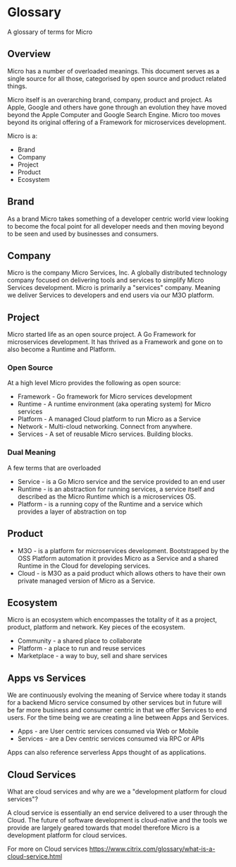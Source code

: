 # Glossary

A glossary of terms for Micro

## Overview

Micro has a number of overloaded meanings. This document serves as a single 
source for all those, categorised by open source and product related things.


Micro itself is an overarching brand, company, product and project. As Apple, 
Google and others have gone through an evolution they have moved beyond the 
Apple Computer and Google Search Engine. Micro too moves beyond its original 
offering of a Framework for microservices development.

Micro is a:
- Brand
- Company
- Project
- Product
- Ecosystem

## Brand

As a brand Micro takes something of a developer centric world view 
looking to become the focal point for all developer needs and then 
moving beyond to be seen and used by businesses and consumers.

## Company

Micro is the company Micro Services, Inc. A globally distributed technology 
company focused on delivering tools and services to simplify Micro Services 
development. Micro is primarily a "services" company. Meaning we deliver 
Services to developers and end users via our M3O platform. 

## Project

Micro started life as an open source project. A Go Framework for 
microservices development. It has thrived as a Framework and gone on 
to also become a Runtime and Platform.

### Open Source

At a high level Micro provides the following as open source:

- Framework - Go framework for Micro services development
- Runtime - A runtime environment (aka operating system) for Micro services
- Platform - A managed Cloud platform to run Micro as a Service
- Network - Multi-cloud networking. Connect from anywhere.
- Services - A set of reusable Micro services. Building blocks.

### Dual Meaning

A few terms that are overloaded

- Service - is a Go Micro service and the service provided to an end user
- Runtime - is an abstraction for running services, a service itself and described 
as the Micro Runtime which is a microservices OS.
- Platform - is a running copy of the Runtime and a service which provides a layer 
of abstraction on top

## Product

- M3O - is a platform for microservices development. Bootstrapped by the OSS 
Platform automation it provides Micro as a Service and a shared Runtime in the Cloud 
for developing services. 
- Cloud - is M3O as a paid product which allows others to have their own private 
managed version of Micro as a Service.

## Ecosystem

Micro is an ecosystem which encompasses the totality of it as a project, product, 
platform and network. Key pieces of the ecosystem.

- Community - a shared place to collaborate
- Platform - a place to run and reuse services
- Marketplace - a way to buy, sell and share services

## Apps vs Services

We are continuously evolving the meaning of Service where today it stands for a backend Micro service consumed by other services 
but in future will be far more business and consumer centric in that we offer Services to end users. For the time being 
we are creating a line between Apps and Services.

- Apps - are User centric services consumed via Web or Mobile
- Services - are a Dev centric services consumed via RPC or APIs

Apps can also reference serverless Apps thought of as applications.

## Cloud Services

What are cloud services and why are we a "development platform for cloud services"?

A cloud service is essentially an end service delivered to a user through the Cloud. The future of software development is cloud-native and the tools we provide are largely geared towards that model therefore Micro is a development platform for cloud services.

For more on Cloud services https://www.citrix.com/glossary/what-is-a-cloud-service.html

